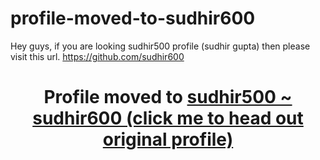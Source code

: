 # profile-moved-to-sudhir600
Hey guys, if you are looking sudhir500 profile (sudhir gupta) then please visit this url.  https://github.com/sudhir600


<center>
<h1>Profile moved to <a href="https://github.com/sudhir600">sudhir500 ~ sudhir600 (click me to head out original profile)</a></h1>
</center>
